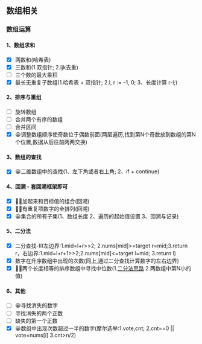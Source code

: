 ## 数组相关

### 数组运算
#### 1、数组求和
- [x] 两数和(哈希表)
- [x] 三数和(1.双指针; 2.ijk去重)
- [ ] 三个数的最大乘积
- [x] 最长无重复子数组(1.哈希表 + 双指针; 2.l, r := -1, 0; 3、长度计算 r-l;)
#### 2、排序与重组
- [ ] 旋转数组
- [ ] 合并两个有序的数组
- [ ] 合并区间
- [x] 😀调整数组顺序使奇数位于偶数前面(两层遍历,找到第N个奇数放到数组的第N个位置,数据从后往前两两交换)
#### 3、数组的查找
- [x] 😀二维数组中的查找(1、左下角或者右上角; 2、if + continue)
#### 4、回溯 - 套回溯框架即可
- [x] 😵‍💫加起来和目标值的组合(回溯)
- [x] 😵‍💫有重复项数字的全排列(回溯)
- [x] 😀集合的所有子集(1、数组长度 2、遍历的起始值设置 3、回溯与记录)
#### 5、二分法
- [x] 二分查找-II(左边界:1.mid=l+r>>2; 2.nums[mid]>=target r=mid;3.return r，右边界:1.mid=l+r+1>>2;2.nums[mid]<=target l=mid; 3.return l)
- [x] 数字在升序数组中出现的次数(同上,通过二分查找计算数字的左右边界)
- [x] 😵‍💫两个长度相等的排序数组中寻找中位数(1.[二分法思路](https://www.bilibili.com/video/BV1BA411N7oe?_blank) 2.两数组中第N小的值)
#### 6、其他
- [ ] 😀寻找消失的数字
- [ ] 寻找消失的两个正数
- [ ] 缺失的第一个正数
- [x] 😀数组中出现次数超过一半的数字(摩尔选举:1.vote,cnt; 2.cnt==0 || vote=nums[i] 3.cnt>n/2)